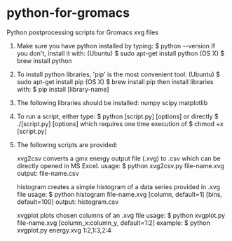 # python-for-gromacs
Python postprocessing scripts for Gromacs xvg files

1. Make sure you have python installed by typing:
   $ python --version
   If you don't, install it with:
   (Ubuntu) $ sudo apt-get install python
   (OS X) $ brew install python
2. To install python libraries, 'pip' is the most convenient tool:
   (Ubuntu) $ sudo apt-get install pip
   (OS X) $ brew install pip
   then install libraries with:
   $ pip install [library-name]
3. The following libraries should be installed:
   numpy
   scipy
   matplotlib
4. To run a script, either type:
   $ python [script.py] [options]
   or directly
   $ ./[script.py] [options]
   which requires one time execution of
   $ chmod +x [script.py]
5. The following scripts are provided:

   xvg2csv converts a gmx energy output file (.xvg) to .csv which can be directly opened in MS Excel.
     usage:
     $ python xvg2csv.py file-name.xvg
     output:
     file-name.csv

   histogram creates a simple histogram of a data series provided in .xvg file
     usage:
     $ python histogram file-name.xvg [column, default=1] [bins, default=100]
     output:
     histogram.csv

   xvgplot plots chosen columns of an .xvg file
     usage:
     $ python xvgplot.py file-name.xvg [column_x:column_y, default=1:2]
     example:
     $ python xvgplot.py energy.xvg 1:2,1:3,2:4
